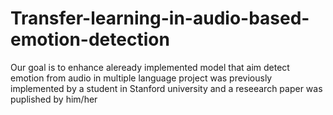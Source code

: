 # Transfer-learning-in-audio-based-emotion-detection
Our goal is to enhance aleready implemented model that aim detect emotion from audio in multiple language project was previously implemented by a student in Stanford university and a reseearch paper was puplished by him/her 
